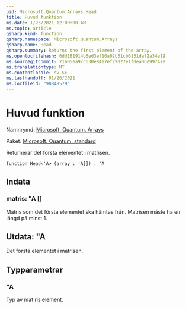 ```yaml
---
uid: Microsoft.Quantum.Arrays.Head
title: Huvud funktion
ms.date: 1/23/2021 12:00:00 AM
ms.topic: article
qsharp.kind: function
qsharp.namespace: Microsoft.Quantum.Arrays
qsharp.name: Head
qsharp.summary: Returns the first element of the array.
ms.openlocfilehash: 6dd181914b5ed3ef16a02b31cb6131daf2a34e19
ms.sourcegitcommit: 71605ea9cc630e84e7ef29027e1f0ea06299747e
ms.translationtype: MT
ms.contentlocale: sv-SE
ms.lasthandoff: 01/26/2021
ms.locfileid: "98848579"
---
```

# <a name="head-function"></a>Huvud funktion

Namnrymd: [Microsoft. Quantum. Arrays](xref:Microsoft.Quantum.Arrays)

Paket: [Microsoft. Quantum. standard](https://nuget.org/packages/Microsoft.Quantum.Standard)


Returnerar det första elementet i matrisen.

```qsharp
function Head<'A> (array : 'A[]) : 'A
```


## <a name="input"></a>Indata

### <a name="array--a"></a>matris: "A []

Matris som det första elementet ska hämtas från. Matrisen måste ha en längd på minst 1.



## <a name="output--a"></a>Utdata: "A

Det första elementet i matrisen.

## <a name="type-parameters"></a>Typparametrar

### <a name="a"></a>"A

Typ av mat ris element.